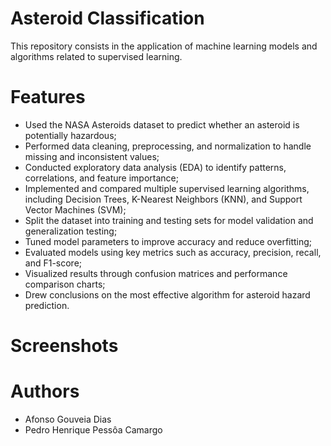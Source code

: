 # Asteroid Classification
This repository consists in the application of machine learning models and algorithms related to supervised learning.

# Features

- Used the NASA Asteroids dataset to predict whether an asteroid is potentially hazardous;
- Performed data cleaning, preprocessing, and normalization to handle missing and inconsistent values;
- Conducted exploratory data analysis (EDA) to identify patterns, correlations, and feature importance;
- Implemented and compared multiple supervised learning algorithms, including Decision Trees, K-Nearest Neighbors (KNN), and Support Vector Machines (SVM);
- Split the dataset into training and testing sets for model validation and generalization testing;
- Tuned model parameters to improve accuracy and reduce overfitting;
- Evaluated models using key metrics such as accuracy, precision, recall, and F1-score;
- Visualized results through confusion matrices and performance comparison charts;
- Drew conclusions on the most effective algorithm for asteroid hazard prediction.

# Screenshots

# Authors
- Afonso Gouveia Dias
- Pedro Henrique Pessôa Camargo
